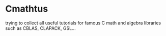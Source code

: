 # Cmathtus
trying to collect all useful tutorials for famous C math and algebra libraries such as CBLAS, CLAPACK, GSL...
